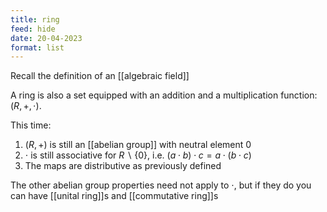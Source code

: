 ```yaml
---
title: ring
feed: hide
date: 20-04-2023
format: list
---
```



Recall the definition of an [[algebraic field]]

A ring is also a set equipped with an addition and a multiplication function: $(R, +, \cdot)$. 

This time:
1. $(R, +)$ is still an [[abelian group]] with neutral element 0
2. $\cdot$ is still associative for $R\backslash\{0\}$, i.e. $(a\cdot b)\cdot c = a\cdot(b\cdot c)$
3. The maps are distributive as previously defined

The other abelian group properties need not apply to $\cdot$, but if they do you can have [[unital ring]]s and [[commutative ring]]s